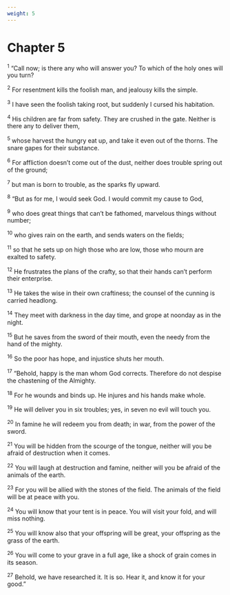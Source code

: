 ```yaml
---
weight: 5
---
```


# Chapter 5

<sup>1</sup> “Call now; is there any who will answer you? To which of the holy ones will you turn? 

<sup>2</sup> For resentment kills the foolish man, and jealousy kills the simple. 

<sup>3</sup> I have seen the foolish taking root, but suddenly I cursed his habitation. 

<sup>4</sup> His children are far from safety. They are crushed in the gate. Neither is there any to deliver them, 

<sup>5</sup> whose harvest the hungry eat up, and take it even out of the thorns. The snare gapes for their substance. 

<sup>6</sup> For affliction doesn’t come out of the dust, neither does trouble spring out of the ground; 

<sup>7</sup> but man is born to trouble, as the sparks fly upward. 

<sup>8</sup> “But as for me, I would seek God. I would commit my cause to God, 

<sup>9</sup> who does great things that can’t be fathomed, marvelous things without number; 

<sup>10</sup> who gives rain on the earth, and sends waters on the fields; 

<sup>11</sup> so that he sets up on high those who are low, those who mourn are exalted to safety. 

<sup>12</sup> He frustrates the plans of the crafty, so that their hands can’t perform their enterprise. 

<sup>13</sup> He takes the wise in their own craftiness; the counsel of the cunning is carried headlong. 

<sup>14</sup> They meet with darkness in the day time, and grope at noonday as in the night. 

<sup>15</sup> But he saves from the sword of their mouth, even the needy from the hand of the mighty. 

<sup>16</sup> So the poor has hope, and injustice shuts her mouth. 

<sup>17</sup> “Behold, happy is the man whom God corrects. Therefore do not despise the chastening of the Almighty. 

<sup>18</sup> For he wounds and binds up. He injures and his hands make whole. 

<sup>19</sup> He will deliver you in six troubles; yes, in seven no evil will touch you. 

<sup>20</sup> In famine he will redeem you from death; in war, from the power of the sword. 

<sup>21</sup> You will be hidden from the scourge of the tongue, neither will you be afraid of destruction when it comes. 

<sup>22</sup> You will laugh at destruction and famine, neither will you be afraid of the animals of the earth. 

<sup>23</sup> For you will be allied with the stones of the field. The animals of the field will be at peace with you. 

<sup>24</sup> You will know that your tent is in peace. You will visit your fold, and will miss nothing. 

<sup>25</sup> You will know also that your offspring will be great, your offspring as the grass of the earth. 

<sup>26</sup> You will come to your grave in a full age, like a shock of grain comes in its season. 

<sup>27</sup> Behold, we have researched it. It is so. Hear it, and know it for your good.” 


